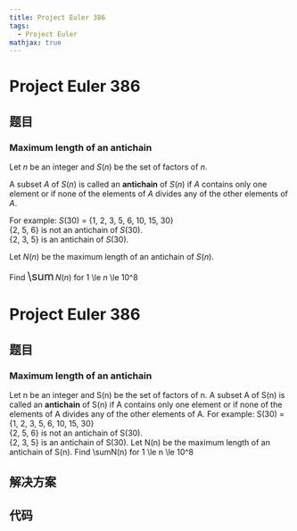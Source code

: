 ```yaml
---
title: Project Euler 386
tags:
  - Project Euler
mathjax: true
---
```

<escape><!-- more --></escape>
    
# Project Euler 386
## 题目
### Maximum length of an antichain

Let <var>n</var> be an integer and <var>S</var>(<var>n</var>) be the set of factors of <var>n</var>.

A subset <var>A</var> of <var>S</var>(<var>n</var>) is called an <b>antichain</b> of <var>S</var>(<var>n</var>) if <var>A</var> contains only one element or if none of the elements of <var>A</var> divides any of the other elements of <var>A</var>.

For example: <var>S</var>(30) = {1, 2, 3, 5, 6, 10, 15, 30}
<br />{2, 5, 6} is not an antichain of <var>S</var>(30).
<br />{2, 3, 5} is an antichain of <var>S</var>(30).

Let <var>N</var>(<var>n</var>) be the maximum length of an antichain of <var>S</var>(<var>n</var>).

Find <span style="font-size:larger;"><span style="font-size:larger;">\sum</span></span> <var>N</var>(<var>n</var>) for 1 \le <var>n</var> \le 10^8


# Project Euler 386
## 题目
### Maximum length of an antichain

Let n be an integer and S(n) be the set of factors of n.
A subset A of S(n) is called an <b>antichain</b> of S(n) if A contains only one element or if none of the elements of A divides any of the other elements of A.
For example: S(30) = {1, 2, 3, 5, 6, 10, 15, 30}<br>{2, 5, 6} is not an antichain of S(30).<br>{2, 3, 5} is an antichain of S(30).
Let N(n) be the maximum length of an antichain of S(n).
Find \sumN(n) for 1 \le n \le 10^8


## 解决方案


## 代码


